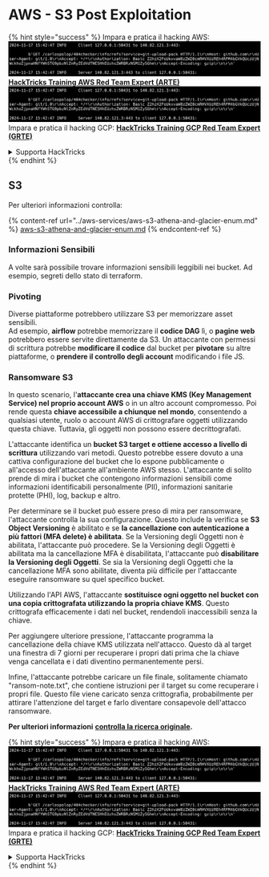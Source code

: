 # AWS - S3 Post Exploitation

{% hint style="success" %}
Impara e pratica il hacking AWS:<img src="../../../.gitbook/assets/image (1).png" alt="" data-size="line">[**HackTricks Training AWS Red Team Expert (ARTE)**](https://training.hacktricks.xyz/courses/arte)<img src="../../../.gitbook/assets/image (1).png" alt="" data-size="line">\
Impara e pratica il hacking GCP: <img src="../../../.gitbook/assets/image (2).png" alt="" data-size="line">[**HackTricks Training GCP Red Team Expert (GRTE)**<img src="../../../.gitbook/assets/image (2).png" alt="" data-size="line">](https://training.hacktricks.xyz/courses/grte)

<details>

<summary>Supporta HackTricks</summary>

* Controlla i [**piani di abbonamento**](https://github.com/sponsors/carlospolop)!
* **Unisciti al** 💬 [**gruppo Discord**](https://discord.gg/hRep4RUj7f) o al [**gruppo telegram**](https://t.me/peass) o **seguici** su **Twitter** 🐦 [**@hacktricks\_live**](https://twitter.com/hacktricks\_live)**.**
* **Condividi trucchi di hacking inviando PR ai** [**HackTricks**](https://github.com/carlospolop/hacktricks) e [**HackTricks Cloud**](https://github.com/carlospolop/hacktricks-cloud) repos su github.

</details>
{% endhint %}

## S3

Per ulteriori informazioni controlla:

{% content-ref url="../aws-services/aws-s3-athena-and-glacier-enum.md" %}
[aws-s3-athena-and-glacier-enum.md](../aws-services/aws-s3-athena-and-glacier-enum.md)
{% endcontent-ref %}

### Informazioni Sensibili

A volte sarà possibile trovare informazioni sensibili leggibili nei bucket. Ad esempio, segreti dello stato di terraform.

### Pivoting

Diverse piattaforme potrebbero utilizzare S3 per memorizzare asset sensibili.\
Ad esempio, **airflow** potrebbe memorizzare il **codice DAG** lì, o **pagine web** potrebbero essere servite direttamente da S3. Un attaccante con permessi di scrittura potrebbe **modificare il codice** dal bucket per **pivotare** su altre piattaforme, o **prendere il controllo degli account** modificando i file JS.

### Ransomware S3

In questo scenario, l'**attaccante crea una chiave KMS (Key Management Service) nel proprio account AWS** o in un altro account compromesso. Poi rende questa **chiave accessibile a chiunque nel mondo**, consentendo a qualsiasi utente, ruolo o account AWS di crittografare oggetti utilizzando questa chiave. Tuttavia, gli oggetti non possono essere decrittografati.

L'attaccante identifica un **bucket S3 target e ottiene accesso a livello di scrittura** utilizzando vari metodi. Questo potrebbe essere dovuto a una cattiva configurazione del bucket che lo espone pubblicamente o all'accesso dell'attaccante all'ambiente AWS stesso. L'attaccante di solito prende di mira i bucket che contengono informazioni sensibili come informazioni identificabili personalmente (PII), informazioni sanitarie protette (PHI), log, backup e altro.

Per determinare se il bucket può essere preso di mira per ransomware, l'attaccante controlla la sua configurazione. Questo include la verifica se **S3 Object Versioning** è abilitato e se **la cancellazione con autenticazione a più fattori (MFA delete) è abilitata**. Se la Versioning degli Oggetti non è abilitata, l'attaccante può procedere. Se la Versioning degli Oggetti è abilitata ma la cancellazione MFA è disabilitata, l'attaccante può **disabilitare la Versioning degli Oggetti**. Se sia la Versioning degli Oggetti che la cancellazione MFA sono abilitate, diventa più difficile per l'attaccante eseguire ransomware su quel specifico bucket.

Utilizzando l'API AWS, l'attaccante **sostituisce ogni oggetto nel bucket con una copia crittografata utilizzando la propria chiave KMS**. Questo crittografa efficacemente i dati nel bucket, rendendoli inaccessibili senza la chiave.

Per aggiungere ulteriore pressione, l'attaccante programma la cancellazione della chiave KMS utilizzata nell'attacco. Questo dà al target una finestra di 7 giorni per recuperare i propri dati prima che la chiave venga cancellata e i dati diventino permanentemente persi.

Infine, l'attaccante potrebbe caricare un file finale, solitamente chiamato "ransom-note.txt", che contiene istruzioni per il target su come recuperare i propri file. Questo file viene caricato senza crittografia, probabilmente per attirare l'attenzione del target e farlo diventare consapevole dell'attacco ransomware.

**Per ulteriori informazioni** [**controlla la ricerca originale**](https://rhinosecuritylabs.com/aws/s3-ransomware-part-1-attack-vector/)**.**

{% hint style="success" %}
Impara e pratica il hacking AWS:<img src="../../../.gitbook/assets/image (1).png" alt="" data-size="line">[**HackTricks Training AWS Red Team Expert (ARTE)**](https://training.hacktricks.xyz/courses/arte)<img src="../../../.gitbook/assets/image (1).png" alt="" data-size="line">\
Impara e pratica il hacking GCP: <img src="../../../.gitbook/assets/image (2).png" alt="" data-size="line">[**HackTricks Training GCP Red Team Expert (GRTE)**<img src="../../../.gitbook/assets/image (2).png" alt="" data-size="line">](https://training.hacktricks.xyz/courses/grte)

<details>

<summary>Supporta HackTricks</summary>

* Controlla i [**piani di abbonamento**](https://github.com/sponsors/carlospolop)!
* **Unisciti al** 💬 [**gruppo Discord**](https://discord.gg/hRep4RUj7f) o al [**gruppo telegram**](https://t.me/peass) o **seguici** su **Twitter** 🐦 [**@hacktricks\_live**](https://twitter.com/hacktricks\_live)**.**
* **Condividi trucchi di hacking inviando PR ai** [**HackTricks**](https://github.com/carlospolop/hacktricks) e [**HackTricks Cloud**](https://github.com/carlospolop/hacktricks-cloud) repos su github.

</details>
{% endhint %}

